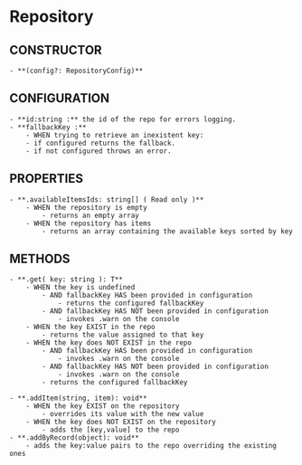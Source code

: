 # Repository

## CONSTRUCTOR

    - **(config?: RepositoryConfig)**

## CONFIGURATION

    - **id:string :** the id of the repo for errors logging.
    - **fallbackKey :**
        - WHEN trying to retrieve an inexistent key:
        - if configured returns the fallback.
        - if not configured throws an error.

## PROPERTIES

    - **.availableItemsIds: string[] ( Read only )**
        - WHEN the repository is empty
            - returns an empty array
        - WHEN the repository has items
            - returns an array containing the available keys sorted by key

## METHODS

    - **.get( key: string ): T**
        - WHEN the key is undefined
            - AND fallbackKey HAS been provided in configuration
                - returns the configured fallbackKey
            - AND fallbackKey HAS NOT been provided in configuration
                - invokes .warn on the console
        - WHEN the key EXIST in the repo
            - returns the value assigned to that key
        - WHEN the key does NOT EXIST in the repo
            - AND fallbackKey HAS been provided in configuration
                - invokes .warn on the console
            - AND fallbackKey HAS NOT been provided in configuration
                - invokes .warn on the console
            - returns the configured fallbackKey

    - **.addItem(string, item): void**
        - WHEN the key EXIST on the repository
            - overrides its value with the new value
        - WHEN the key does NOT EXIST on the repository
            - adds the [key,value] to the repo
    - **.addByRecord(object): void**
        - adds the key:value pairs to the repo overriding the existing ones
